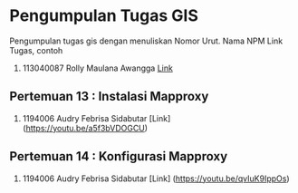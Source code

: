 # Pengumpulan Tugas GIS
Pengumpulan tugas gis dengan menuliskan
Nomor Urut. Nama NPM Link Tugas, contoh
1. 113040087 Rolly Maulana Awangga [Link](https://kampus.awangga.net/)

## Pertemuan 13 : Instalasi Mapproxy
1. 1194006 Audry Febrisa Sidabutar [Link] (https://youtu.be/a5f3bVDOGCU)


## Pertemuan 14 : Konfigurasi Mapproxy
1. 1194006 Audry Febrisa Sidabutar [Link] (https://youtu.be/qvIuK9IppOs)
